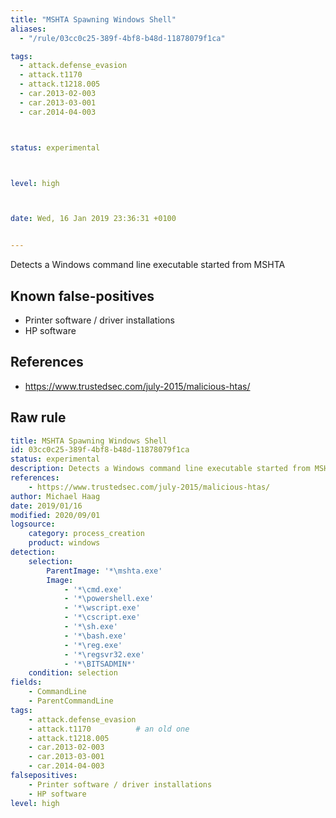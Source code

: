 ```yaml
---
title: "MSHTA Spawning Windows Shell"
aliases:
  - "/rule/03cc0c25-389f-4bf8-b48d-11878079f1ca"

tags:
  - attack.defense_evasion
  - attack.t1170
  - attack.t1218.005
  - car.2013-02-003
  - car.2013-03-001
  - car.2014-04-003



status: experimental



level: high



date: Wed, 16 Jan 2019 23:36:31 +0100


---
```


Detects a Windows command line executable started from MSHTA

<!--more-->


## Known false-positives

* Printer software / driver installations
* HP software



## References

* https://www.trustedsec.com/july-2015/malicious-htas/


## Raw rule
```yaml
title: MSHTA Spawning Windows Shell
id: 03cc0c25-389f-4bf8-b48d-11878079f1ca
status: experimental
description: Detects a Windows command line executable started from MSHTA
references:
    - https://www.trustedsec.com/july-2015/malicious-htas/
author: Michael Haag
date: 2019/01/16
modified: 2020/09/01
logsource:
    category: process_creation
    product: windows
detection:
    selection:
        ParentImage: '*\mshta.exe'
        Image:
            - '*\cmd.exe'
            - '*\powershell.exe'
            - '*\wscript.exe'
            - '*\cscript.exe'
            - '*\sh.exe'
            - '*\bash.exe'
            - '*\reg.exe'
            - '*\regsvr32.exe'
            - '*\BITSADMIN*'
    condition: selection
fields:
    - CommandLine
    - ParentCommandLine
tags:
    - attack.defense_evasion
    - attack.t1170          # an old one
    - attack.t1218.005
    - car.2013-02-003
    - car.2013-03-001
    - car.2014-04-003
falsepositives:
    - Printer software / driver installations
    - HP software
level: high

```
